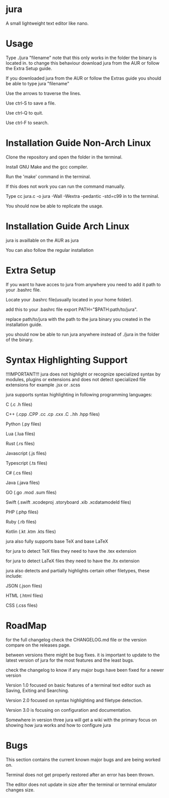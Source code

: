 # jura
A small lightweight text editor like nano.

# Usage
Type ./jura "filename" note that this only works in the folder the binary is located in. to change this behaviour download jura from the AUR or follow the Extra Setup guide.

If you downloaded jura from the AUR or follow the Extras guide you should be able to type jura "filename"

Use the arrows to traverse the lines.

Use ctrl-S to save a file.

Use ctrl-Q to quit.

Use ctrl-F to search. 

# Installation Guide Non-Arch Linux
Clone the repository and open the folder in the terminal.

Install GNU Make and the gcc compiler.

Run the 'make' command in the terminal.

If this does not work you can run the command manually.

Type cc jura.c -o jura -Wall -Wextra -pedantic -std=c99 in to the terminal.

You should now be able to replicate the usage.

# Installation Guide Arch Linux
jura is availlable on the AUR as jura

You can also follow the regular installation

# Extra Setup
If you want to have acces to jura from anywhere you need to add it path to your .bashrc file.

Locate your .bashrc file(usually located in your home folder).

add this to your .bashrc file export PATH="$PATH:path/to/jura".

replace path/to/jura with the path to the jura binary you created in the installation guide.

you should now be able to run jura anywhere instead of ./jura in the folder of the binary.

# Syntax Highlighting Support
!!!IMPORTANT!!! jura does not highlight or recognize specialized syntax by modules, plugins or extensions and does not detect specialized file extensions for example .jsx or .scss

jura supports syntax highlighting in following programming languages:

C (.c .h files)

C++ (.cpp .CPP .cc .cp .cxx .C ..hh .hpp files)

Python (.py files)

Lua (.lua files)

Rust (.rs files)

Javascript (.js files)

Typescript (.ts files)

C# (.cs files)

Java (.java files)

GO (.go .mod .sum files)

Swift (.swift .xcodeproj .storyboard .xib .xcdatamodeld files)

PHP (.php files)

Ruby (.rb files)

Kotlin (.kt .ktm .kts files)

jura also fully supports base TeX and base LaTeX

for jura to detect TeX files they need to have the .tex extension

for jura to detect LaTeX files they need to have the .ltx extension

jura also detects and partially highlights certain other filetypes, these include:

JSON (.json files)

HTML (.html files)

CSS (.css files)

# RoadMap
for the full changelog check the CHANGELOG.md file or the version compare on the releases page.

between versions there might be bug fixes. it is important to update to the latest version of jura for the most features and the least bugs. 

check the changelog to know if any major bugs have been fixed for a newer version

Version 1.0 focused on basic features of a terminal text editor such as Saving, Exiting and Searching.

Version 2.0 focused on syntax highlighting and filetype detection.

Version 3.0 is focusing on configuration and documentation.

Somewhere in version three jura will get a wiki with the primary focus on showing how jura works and how to configure jura

# Bugs
This section contains the current known major bugs and are being worked on.

Terminal does not get properly restored after an error has been thrown.

The editor does not update in size after the terminal or terminal emulator changes size.